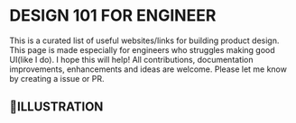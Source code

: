 #  DESIGN 101 FOR ENGINEER 

This is a curated list of useful websites/links for building product design. This page is made especially for engineers who struggles making good UI(like I do). I hope this will help! 
All contributions, documentation improvements, enhancements and ideas are welcome. Please let me know by creating a issue or PR.  

## 🎨ILLUSTRATION

